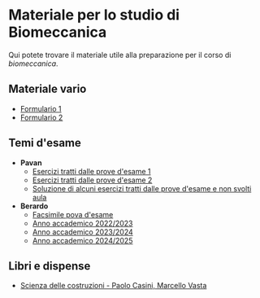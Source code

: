 # Materiale per lo studio di Biomeccanica

Qui potete trovare il materiale utile alla preparazione per il corso di _biomeccanica_.

## Materiale vario
- [Formulario 1](/Dati/Studio/III_Anno/Biomeccanica/Materiale_vario/Formulario1.pdf)
- [Formulario 2](/Dati/Studio/III_Anno/Biomeccanica/Materiale_vario/Formulario2.pdf)

## Temi d'esame
- **Pavan**
  - [Esercizi tratti dalle prove d'esame 1](/Dati/Studio/III_Anno/Biomeccanica/Temi_d'esame/Pavan/IBM-Biomeccanica_Prove-esame1.pdf)
  - [Esercizi tratti dalle prove d'esame 2](/Dati/Studio/III_Anno/Biomeccanica/Temi_d'esame/Pavan/IBM-Biomeccanica_Prove-esame2.pdf)
  - [Soluzione di alcuni esercizi tratti dalle prove d'esame e non svolti aula](/Dati/Studio/III_Anno/Biomeccanica/Temi_d'esame/Pavan/Esercizi%20temi%20esame%20non%20svolti%20in%20aula.pdf)
- **Berardo**
  - [Facsimile pova d'esame](/Dati/Studio/III_Anno/Biomeccanica/Temi_d'esame/Berardo/Facsimile)
  - [Anno accademico 2022/2023](/Dati/Studio/III_Anno/Biomeccanica/Temi_d'esame/Berardo/AA_22-23)
  - [Anno accademico 2023/2024](/Dati/Studio/III_Anno/Biomeccanica/Temi_d'esame/Berardo/AA_23-24)
  - [Anno accademico 2024/2025](/Dati/Studio/III_Anno/Biomeccanica/Temi_d'esame/Berardo/AA_24-25)

## Libri e dispense
- [Scienza delle costruzioni - Paolo Casini, Marcello Vasta](/Dati/Studio/III_Anno/Biomeccanica/Libri_e_dispense/Scienza_delle_costruzioni_Casini_Vasta.pdf)


